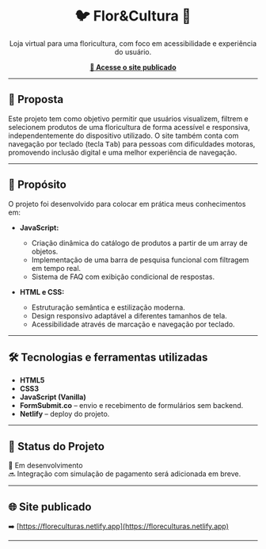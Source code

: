 <h1 align="center">🐦 Flor&Cultura 🌸</h1>

<p align="center">
  Loja virtual para uma floricultura, com foco em acessibilidade e experiência do usuário.
</p>

<p align="center">
  <a href="https://floreculturas.netlify.app" target="_blank"><strong>🔗 Acesse o site publicado</strong></a>
</p>

---

## 📌 Proposta

Este projeto tem como objetivo permitir que usuários visualizem, filtrem e selecionem produtos de uma floricultura de forma acessível e responsiva, independentemente do dispositivo utilizado. O site também conta com navegação por teclado (tecla <kbd>Tab</kbd>) para pessoas com dificuldades motoras, promovendo inclusão digital e uma melhor experiência de navegação.

---

## 🎯 Propósito

O projeto foi desenvolvido para colocar em prática meus conhecimentos em:

- **JavaScript:**  
  - Criação dinâmica do catálogo de produtos a partir de um array de objetos.  
  - Implementação de uma barra de pesquisa funcional com filtragem em tempo real.  
  - Sistema de FAQ com exibição condicional de respostas.

- **HTML e CSS:**  
  - Estruturação semântica e estilização moderna.  
  - Design responsivo adaptável a diferentes tamanhos de tela.  
  - Acessibilidade através de marcação e navegação por teclado.

---

## 🛠 Tecnologias e ferramentas utilizadas

- **HTML5**
- **CSS3**
- **JavaScript (Vanilla)**
- **FormSubmit.co** – envio e recebimento de formulários sem backend.
- **Netlify** – deploy do projeto.

---

## 💬 Status do Projeto

🚧 Em desenvolvimento  
🔜 Integração com simulação de pagamento será adicionada em breve.

---

## 🌐 Site publicado

➡️ [https://floreculturas.netlify.app](https://floreculturas.netlify.app)

---
